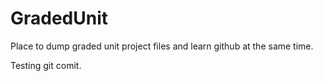 # GradedUnit

Place to dump graded unit project files and learn github at the same time.

Testing git comit.
